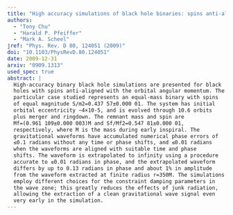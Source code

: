 ```yaml
---
title: "High accuracy simulations of black hole binaries: spins anti-aligned with the orbital angular momentum"
authors:
  - "Tony Chu"
  - "Harald P. Pfeiffer"
  - "Mark A. Scheel"
jref: "Phys. Rev. D 80, 124051 (2009)"
doi: "10.1103/PhysRevD.80.124051"
date: 2009-12-31
arxiv: "0909.1313"
used_spec: true
abstract: |
  High-accuracy binary black hole simulations are presented for black
  holes with spins anti-aligned with the orbital angular momentum. The
  particular case studied represents an equal-mass binary with spins
  of equal magnitude S/m2=0.437 57±0.000 01. The system has initial
  orbital eccentricity ∼4×10-5, and is evolved through 10.6 orbits
  plus merger and ringdown. The remnant mass and spin are
  Mf=(0.961 109±0.000 003)M and Sf/Mf2=0.547 81±0.000 01,
  respectively, where M is the mass during early inspiral. The
  gravitational waveforms have accumulated numerical phase errors of
  ≲0.1 radians without any time or phase shifts, and ≲0.01 radians
  when the waveforms are aligned with suitable time and phase
  shifts. The waveform is extrapolated to infinity using a procedure
  accurate to ≲0.01 radians in phase, and the extrapolated waveform
  differs by up to 0.13 radians in phase and about 1% in amplitude
  from the waveform extracted at finite radius r=350M. The simulations
  employ different choices for the constraint damping parameters in
  the wave zone; this greatly reduces the effects of junk radiation,
  allowing the extraction of a clean gravitational wave signal even
  very early in the simulation.
---
```

